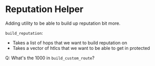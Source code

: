 # Reputation Helper

Adding utility to be able to build up reputation bit more.

`build_reputation`:
- Takes a list of hops that we want to build reputation on
- Takes a vector of htlcs that we want to be able to get in protected

Q: What's the 1000 in `build_custom_route`?
